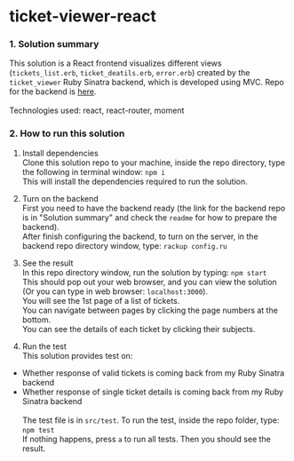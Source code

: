 # ticket-viewer-react

### 1. Solution summary
This solution is a React frontend visualizes different views (`tickets_list.erb`, `ticket_deatils.erb`, `error.erb`) created by the `ticket_viewer` Ruby Sinatra backend, which is developed using MVC. Repo for the backend is [here](https://github.com/allen0lee/ticket_viewer). <br /><br />
Technologies used: react, react-router, moment

### 2. How to run this solution
1. Install dependencies<br />
Clone this solution repo to your machine, inside the repo directory, type the following in terminal window: `npm i`<br />
This will install the dependencies required to run the solution.

2. Turn on the backend<br />
First you need to have the backend ready (the link for the backend repo is in "Solution summary" and check the `readme` for how to prepare the backend).<br />
After finish configuring the backend, to turn on the server, in the backend repo directory window, type: `rackup config.ru`

3. See the result<br /> 
In this repo directory window, run the solution by typing: `npm start`<br />
This should pop out your web browser, and you can view the solution (Or you can type in web browser: `localhost:3000`).<br />
You will see the 1st page of a list of tickets.<br />
You can navigate between pages by clicking the page numbers at the bottom.<br />
You can see the details of each ticket by clicking their subjects.

4. Run the test<br />
This solution provides test on:
* Whether response of valid tickets is coming back from my Ruby Sinatra backend
* Whether response of single ticket details is coming back from my Ruby Sinatra backend
<br /><br />
The test file is in `src/test`. To run the test, inside the repo folder, type: `npm test`<br />
If nothing happens, press `a` to run all tests. Then you should see the result.